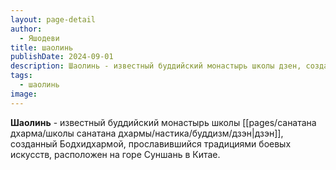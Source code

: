 ```yaml
---
layout: page-detail
author:
  - Яшодеви
title: шаолинь
publishDate: 2024-09-01
description: Шаолинь - известный буддийский монастырь школы дзен, созданный Бодхидхармой, прославившийся традициями боевых искусств, расположен на горе Суншань в Китае.
tags:
  - шаолинь
image:
---
```

**Шаолинь** - известный буддийский монастырь школы [[pages/санатана дхарма/школы санатана дхармы/настика/буддизм/дзэн|дзэн]], созданный Бодхидхармой, прославившийся традициями боевых искусств, расположен на горе Суншань в Китае.

